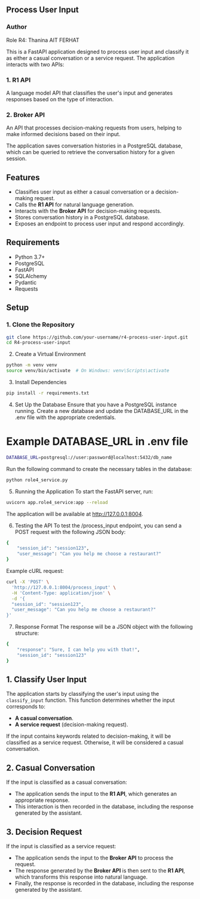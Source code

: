 ## Process User Input
### Author
Role R4: Thanina AIT FERHAT
 

This is a FastAPI application designed to process user input and classify it as either a casual conversation or a service request. The application interacts with two APIs:

### 1. **R1 API**
A language model API that classifies the user's input and generates responses based on the type of interaction.

### 2. **Broker API**
An API that processes decision-making requests from users, helping to make informed decisions based on their input.

The application saves conversation histories in a PostgreSQL database, which can be queried to retrieve the conversation history for a given session.

## Features

- Classifies user input as either a casual conversation or a decision-making request.
- Calls the **R1 API** for natural language generation.
- Interacts with the **Broker API** for decision-making requests.
- Stores conversation history in a PostgreSQL database.
- Exposes an endpoint to process user input and respond accordingly.

## Requirements

- Python 3.7+
- PostgreSQL
- FastAPI
- SQLAlchemy
- Pydantic
- Requests


## Setup

### 1. Clone the Repository

```bash
git clone https://github.com/your-username/r4-process-user-input.git
cd R4-process-user-input
```
2. Create a Virtual Environment
```bash
python -m venv venv
source venv/bin/activate  # On Windows: venv\Scripts\activate
```
3. Install Dependencies
```bash
pip install -r requirements.txt
```
4. Set Up the Database
Ensure that you have a PostgreSQL instance running. Create a new database and update the DATABASE_URL in the .env file with the appropriate credentials.


# Example DATABASE_URL in .env file
```bash
DATABASE_URL=postgresql://user:password@localhost:5432/db_name
```
Run the following command to create the necessary tables in the database:

```bash
python role4_service.py
```
5. Running the Application
To start the FastAPI server, run:

```bash
uvicorn app.role4_service:app --reload
```
The application will be available at http://127.0.0.1:8004.

6. Testing the API
To test the /process_input endpoint, you can send a POST request with the following JSON body:

```bash
{
    "session_id": "session123",
    "user_message": "Can you help me choose a restaurant?"
}
```
Example cURL request:

```bash
curl -X 'POST' \
  'http://127.0.0.1:8004/process_input' \
  -H 'Content-Type: application/json' \
  -d '{
  "session_id": "session123",
  "user_message": "Can you help me choose a restaurant?"
}'
```
7. Response Format
The response will be a JSON object with the following structure:

```bash
{
    "response": "Sure, I can help you with that!",
    "session_id": "session123"
}
```
## 1. Classify User Input
The application starts by classifying the user's input using the `classify_input` function. This function determines whether the input corresponds to:

- **A casual conversation**.
- **A service request** (decision-making request).

If the input contains keywords related to decision-making, it will be classified as a service request. Otherwise, it will be considered a casual conversation.

## 2. Casual Conversation
If the input is classified as a casual conversation:

- The application sends the input to the **R1 API**, which generates an appropriate response.
- This interaction is then recorded in the database, including the response generated by the assistant.

## 3. Decision Request
If the input is classified as a service request:

- The application sends the input to the **Broker API** to process the request.
- The response generated by the **Broker API** is then sent to the **R1 API**, which transforms this response into natural language.
- Finally, the response is recorded in the database, including the response generated by the assistant.



